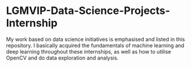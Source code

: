 # LGMVIP-Data-Science-Projects-Internship
My work based on data science initiatives is emphasised and listed in this repository. I basically acquired the fundamentals of machine learning and deep learning throughout these internships, as well as how to utilise OpenCV and do data exploration and analysis.
